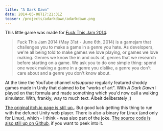 ```yaml
---
title: "A Dark Dawn"
date: 2014-05-08T17:21:31Z
teaser: /projects/adarkdawn/adarkdawn.png
---
```


This little game was made for [Fuck This Jam
2014](https://itch.io/jam/fuck-this-jam).

<blockquote cite="https://itch.io/jam/fuck-this-jam">
    Fuck This Jam 2014 (May 31st - June 6th, 2014) is a gamejam that challenges
    you to make a game in a genre you hate. As developers, we're all being told
    to make games we love playing, or games we love making. Genres we know the
    in and outs of, genres that we research before starting on a game. We ask
    you to do one simple thing: spend one week making a game in a genre you
    dislike, a genre you don't care about and a genre you don't know about.
</blockquote>

At the time the YouTube channel _retsupurae_ regularly featured shoddy games
made in Unity that claimed to be "works of art". With _A Dark Dawn_ I played
on that formula and made something which you'd now call a walking simulator.
With, frankly, way to much text. Albeit deliberately ;)

[The original itch.io page is still up.](https://xrcore.itch.io/add). But good
luck getting this thing to run with the defunct Unity web player. There is also
a binary for Linux (and only for Linux), which - I think - was also part of the
joke. [The source code is also still up on Github](https://github.com/jancc/artisticque),
if you want to peek into it.
